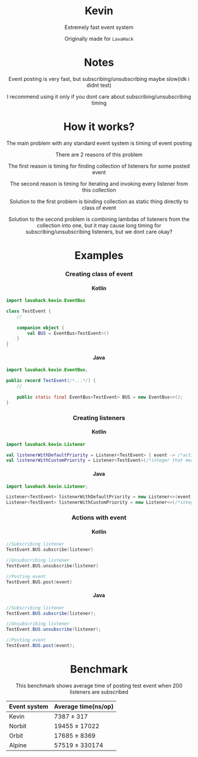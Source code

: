 <div align="center">

# Kevin

Extremely fast event system

Originally made for `LavaHack`

# Notes

Event posting is very fast, but subscribing/unsubscribing maybe slow(idk i didnt test)

I recommend using it only if you dont care about subscribing/unsubscribing timing

# How it works?

The main problem with any standard event system is timing of event posting

There are 2 reasons of this problem

The first reason is timing for finding collection of listeners for some posted event

The second reason is timing for iterating and invoking every listener from this collection

Solution to the first problem is binding collection as static thing directly to class of event

Solution to the second problem is combining lambdas of listeners from the collection into one, but it may cause long timing for subscribing/unsubscribing listeners, but we dont care okay?

# Examples

### Creating class of event
#### Kotlin

</div>

```kotlin
import lavahack.kevin.EventBus

class TestEvent {
    //
    
    companion object {
        val BUS = EventBus<TestEvent>()
    }
}
```

<div align="center">

#### Java

</div>

```java
import lavahack.kevin.EventBus;

public record TestEvent(/*...*/) {
    //
    
    public static final EventBus<TestEvent> BUS = new EventBus<>();
}
```

<div align="center">

### Creating listeners
#### Kotlin

</div>

```kotlin
import lavahack.kevin.Listener

val listenerWithDefaultPriority = Listener<TestEvent> { event -> /*action or idk*/ }
val listenerWithCustomPriority = Listener<TestEvent>(/*integer that means priority*/) { event -> /*action or idk*/ }
```

<div align="center">

#### Java

</div>

```java
import lavahack.kevin.Listener;

Listener<TestEvent> listenerWithDefaultPriority = new Listener<>(event -> /*action or idk*/);
Listener<TestEvent> listenerWithCustomPriority = new Listener<>(/*integer that means priority*/, event -> /*action or idk*/);
```

<div align="center">

### Actions with event
#### Kotlin

</div>

```kotlin
//Subscribing listener
TestEvent.BUS.subscribe(listener)

//Unsubscribing listener
TestEvent.BUS.unsubscribe(listener)

//Posting event
TestEvent.BUS.post(event)
```

<div align="center">

#### Java

</div>

```java
//Subscribing listener
TestEvent.BUS.subscribe(listener);

//Unsubscribing listener
TestEvent.BUS.unsubscribe(listener);

//Posting event
TestEvent.BUS.post(event);
```

<div align="center">

# Benchmark

This benchmark shows average time of posting test event when 200 listeners are subscribed

| Event system | Average time(ns/op) |
|--------------|---------------------|
| Kevin        | 7387 ± 317          |
| Norbit       | 19455 ± 17022       |
| Orbit        | 17685 ± 8369        |
| Alpine       | 57519 ± 330174      |

</div>
